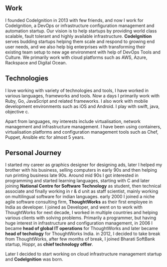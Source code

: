## Work

I founded CodeIgnition in 2013 with few friends, and now I work for CodeIgnition, a DevOps or infrastructure configuration management and automation startup.
Our vision is to help startups by providing world class scalable, fault tolerant and highly available 
infrastructure. **CodeIgnition** serves budding startups helping them scale and respond to growing 
end user needs, and we also help big enterprises with transforming their existing team setup to new 
age environment with help of DevOps Tools and Culture. We primarily work with cloud platforms such as AWS, Azure, Rackspace and Digital Ocean.


## Technologies

I love working with variety of technologies and tools, I have worked in various languages, frameworks and tools. Now a days I primarily work with Ruby, Go, JavaScript and related frameworks.
I also work with mobile development environments such as iOS and Android. I play with swift, java, objective c.

Apart from languages, my interests include virtualisation, network management and infrastructure management. I have been using containers, virtualisation platforms and configuration management tools such as
Chef, Puppet, Ansible etc for almost 5 years.

## Personal Journey

I started my career as graphics designer for designing ads, later I helped my brother with his business, selling computers in early 90s and then helping run printing business late 90s. Around mid 90s I got interested in
programming and started learning languages, starting with C and later joining **National Centre for Software Technology** as student, then technical associate and finally working in r & d unit as staff scientist, mainly working on 
multilingual software for indian languages. early 2000 I joined a niche agile software consulting firm, **ThoughtWorks** as their first employee in India as developer. I joined as Developer, and went on to work with
ThoughtWorks for next decade, I worked in multiple countries and helping various clients with solving problems. Primarily a programmer, but having huge interest in infrastructure and configuration management, in 2006 I became **head of global IT operations** for ThoughtWorks and later
became **head of techology** for ThoughtWorks India. in 2012, I decided to take break from ThoughtWorks, after few months of break, I joined Bharati SoftBank startup, Hoppr, as **chief technology offier**. 

Later I decided to start working on cloud infrastructure management startup and **CodeIgnition** was born.

